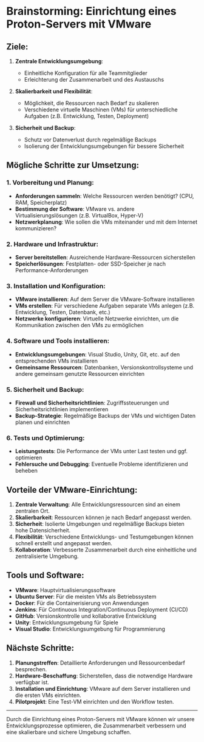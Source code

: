 # Brainstorming: Einrichtung eines Proton-Servers mit VMware

## Ziele:
1. **Zentrale Entwicklungsumgebung**:
   - Einheitliche Konfiguration für alle Teammitglieder
   - Erleichterung der Zusammenarbeit und des Austauschs

2. **Skalierbarkeit und Flexibilität**:
   - Möglichkeit, die Ressourcen nach Bedarf zu skalieren
   - Verschiedene virtuelle Maschinen (VMs) für unterschiedliche Aufgaben (z.B. Entwicklung, Testen, Deployment)

3. **Sicherheit und Backup**:
   - Schutz vor Datenverlust durch regelmäßige Backups
   - Isolierung der Entwicklungsumgebungen für bessere Sicherheit

## Mögliche Schritte zur Umsetzung:

### 1. Vorbereitung und Planung:
   - **Anforderungen sammeln**: Welche Ressourcen werden benötigt? (CPU, RAM, Speicherplatz)
   - **Bestimmung der Software**: VMware vs. andere Virtualisierungslösungen (z.B. VirtualBox, Hyper-V)
   - **Netzwerkplanung**: Wie sollen die VMs miteinander und mit dem Internet kommunizieren?

### 2. Hardware und Infrastruktur:
   - **Server bereitstellen**: Ausreichende Hardware-Ressourcen sicherstellen
   - **Speicherlösungen**: Festplatten- oder SSD-Speicher je nach Performance-Anforderungen

### 3. Installation und Konfiguration:
   - **VMware installieren**: Auf dem Server die VMware-Software installieren
   - **VMs erstellen**: Für verschiedene Aufgaben separate VMs anlegen (z.B. Entwicklung, Testen, Datenbank, etc.)
   - **Netzwerke konfigurieren**: Virtuelle Netzwerke einrichten, um die Kommunikation zwischen den VMs zu ermöglichen

### 4. Software und Tools installieren:
   - **Entwicklungsumgebungen**: Visual Studio, Unity, Git, etc. auf den entsprechenden VMs installieren
   - **Gemeinsame Ressourcen**: Datenbanken, Versionskontrollsysteme und andere gemeinsam genutzte Ressourcen einrichten

### 5. Sicherheit und Backup:
   - **Firewall und Sicherheitsrichtlinien**: Zugriffssteuerungen und Sicherheitsrichtlinien implementieren
   - **Backup-Strategie**: Regelmäßige Backups der VMs und wichtigen Daten planen und einrichten

### 6. Tests und Optimierung:
   - **Leistungstests**: Die Performance der VMs unter Last testen und ggf. optimieren
   - **Fehlersuche und Debugging**: Eventuelle Probleme identifizieren und beheben

## Vorteile der VMware-Einrichtung:
1. **Zentrale Verwaltung**: Alle Entwicklungsressourcen sind an einem zentralen Ort.
2. **Skalierbarkeit**: Ressourcen können je nach Bedarf angepasst werden.
3. **Sicherheit**: Isolierte Umgebungen und regelmäßige Backups bieten hohe Datensicherheit.
4. **Flexibilität**: Verschiedene Entwicklungs- und Testumgebungen können schnell erstellt und angepasst werden.
5. **Kollaboration**: Verbesserte Zusammenarbeit durch eine einheitliche und zentralisierte Umgebung.

## Tools und Software:
- **VMware**: Hauptvirtualisierungssoftware
- **Ubuntu Server**: Für die meisten VMs als Betriebssystem
- **Docker**: Für die Containerisierung von Anwendungen
- **Jenkins**: Für Continuous Integration/Continuous Deployment (CI/CD)
- **GitHub**: Versionskontrolle und kollaborative Entwicklung
- **Unity**: Entwicklungsumgebung für Spiele
- **Visual Studio**: Entwicklungsumgebung für Programmierung

## Nächste Schritte:
1. **Planungstreffen**: Detaillierte Anforderungen und Ressourcenbedarf besprechen.
2. **Hardware-Beschaffung**: Sicherstellen, dass die notwendige Hardware verfügbar ist.
3. **Installation und Einrichtung**: VMware auf dem Server installieren und die ersten VMs einrichten.
4. **Pilotprojekt**: Eine Test-VM einrichten und den Workflow testen.

---

Durch die Einrichtung eines Proton-Servers mit VMware können wir unsere Entwicklungsprozesse optimieren, die Zusammenarbeit verbessern und eine skalierbare und sichere Umgebung schaffen.
